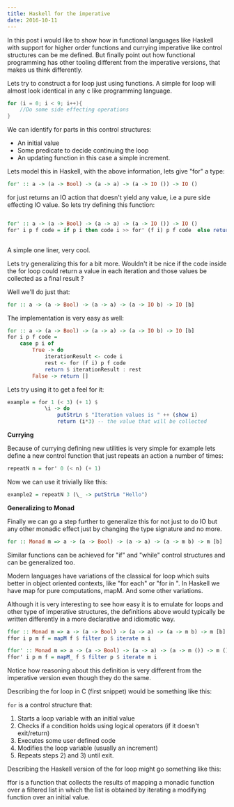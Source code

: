 ```yaml
---
title: Haskell for the imperative
date: 2016-10-11
---
```


In this post i would like to show how in functional languages like Haskell with support for higher 
order functions and currying imperative like control structures can be me defined. But finally point out
how functional programming has other tooling different from the imperative versions, that makes us think 
differently.


Lets try to construct a for loop just using functions. A simple for loop will almost look identical
in any c like programming language.

```c
for (i = 0; i < 9; i++){
    //Do some side effecting operations
}
```

We can identify for parts in this control structures:

- An initial value
- Some predicate to decide continuing the loop
- An updating function in this case a simple increment.


Lets model this in Haskell, with the above information, lets give "for" a type:

```haskell
for' :: a -> (a -> Bool) -> (a -> a) -> (a -> IO ()) -> IO ()
```

for just returns an IO action that doesn't yield any value, i.e a pure side effecting IO value.
So lets try defining this function: 

```haskell

for' :: a -> (a -> Bool) -> (a -> a) -> (a -> IO ()) -> IO ()
for' i p f code = if p i then code i >> for' (f i) p f code  else return ()
            
```

A simple one liner, very cool.

Lets try generalizing this for a bit more. Wouldn't it be nice if the code inside the for loop could return a 
value in each iteration and those values be collected as a final result ?

Well we'll do just that:

```haskell 
for :: a -> (a -> Bool) -> (a -> a) -> (a -> IO b) -> IO [b]
```

The implementation is very easy as well:

```haskell
for :: a -> (a -> Bool) -> (a -> a) -> (a -> IO b) -> IO [b]
for i p f code = 
    case p i of 
        True -> do
            iterationResult <- code i
            rest <- for (f i) p f code
            return $ iterationResult : rest
        False -> return []

```


Lets try using it to get a feel for it:

```haskell
example = for 1 (< 3) (+ 1) $ 
            \i -> do
                putStrLn $ "Iteration values is " ++ (show i)
                return (i*3) -- the value that will be collected 
```

**Currying**

Because of currying defining new utilities is very simple for example lets define a new control function that just repeats an 
action a number of times:

```haskell
repeatN n = for' 0 (< n) (+ 1) 
```

Now we can use it trivially like this:


```haskell
example2 = repeatN 3 (\_ -> putStrLn "Hello")
```

**Generalizing to Monad**

Finally we can go a step further to generalize this for not just to do IO but any other 
monadic effect just by changing the type signature and no more.

```haskell
for :: Monad m => a -> (a -> Bool) -> (a -> a) -> (a -> m b) -> m [b]
```

Similar functions can be achieved for "if" and "while" control structures and can be generalized too.

Modern languages have variations of the classical for loop which suits better in object oriented contexts, like "for each"
or "for in ". In Haskell we have map for pure computations, mapM. And some other variations.


Although it is very interesting to see how easy it is to emulate for loops and other type of imperative
structures, the definitions above would typically be written differently in a more declarative and idiomatic way.


```haskell
ffor :: Monad m => a -> (a -> Bool) -> (a -> a) -> (a -> m b) -> m [b]
ffor i p m f = mapM f $ filter p $ iterate m i

ffor' :: Monad m => a -> (a -> Bool) -> (a -> a) -> (a -> m ()) -> m ()
ffor' i p m f = mapM_ f $ filter p $ iterate m i
```

Notice how reasoning about this definition is very different from the imperative version even though they do the same.

Describing the for loop in C (first snippet) would be something like this:

`for` is a control structure that:
1) Starts a loop variable with an initial value
2) Checks if a condition holds using logical operators (if it doesn't exit/return)
3) Executes some user defined code
4) Modifies the loop variable (usually an increment)
5) Repeats steps 2) and 3) until exit.

Describing the Haskell version of the for loop might go something like this: 

ffor is a function that collects the results of mapping a monadic function over a filtered list in which the list
is obtained by iterating a modifying function over an initial value.

